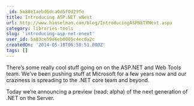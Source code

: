 ```yaml
---
_id: 5a88e1aebd6dca0d5f0d29fe
title: Introducing ASP.NET vNext
url: http://www.hanselman.com/blog/IntroducingASPNETVNext.aspx
category: libraries-tools
slug: 'introducing-asp-net-vnext'
user_id: 5a83ce59d6eb0005c4ecda2c
createdOn: '2014-05-10T06:50:51.000Z'
tags: []
---
```


There’s some really cool stuff going on on the ASP.NET and Web Tools team. We’ve been pushing stuff at Microsoft for a few years now and our craziness is spreading to the .NET core team and beyond.

Today we’re announcing a preview (read: alpha) of the next generation of .NET on the Server.
